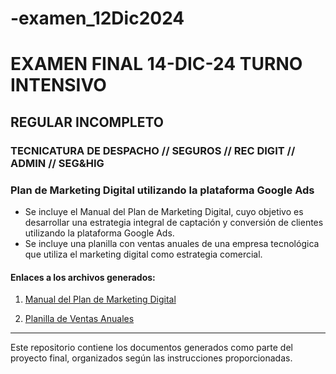 # -examen_12Dic2024
# EXAMEN FINAL 14-DIC-24 TURNO INTENSIVO

## REGULAR INCOMPLETO

### TECNICATURA DE DESPACHO // SEGUROS // REC DIGIT // ADMIN // SEG&HIG

### Plan de Marketing Digital utilizando la plataforma Google Ads

* Se incluye el Manual del Plan de Marketing Digital, cuyo objetivo es desarrollar una estrategia integral de captación y conversión de clientes utilizando la plataforma Google Ads.
* Se incluye una planilla con ventas anuales de una empresa tecnológica que utiliza el marketing digital como estrategia comercial.

#### **Enlaces a los archivos generados:**

1. [Manual del Plan de Marketing Digital](sandbox:/mnt/data/Plan_de_Marketing_Digital_Proyecto.docx)

2. [Planilla de Ventas Anuales](sandbox:/mnt/data/bruno_planilla_sin_tabulaciones.xlsx)

---

Este repositorio contiene los documentos generados como parte del proyecto final, organizados según las instrucciones proporcionadas.
